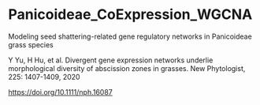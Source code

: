 # Panicoideae_CoExpression_WGCNA
 Modeling seed shattering-related gene regulatory networks in Panicoideae grass species
 
 Y Yu, H Hu, et al. Divergent gene expression networks underlie morphological diversity of abscission zones in grasses. New Phytologist, 225: 1407-1409, 2020
 
 https://doi.org/10.1111/nph.16087
